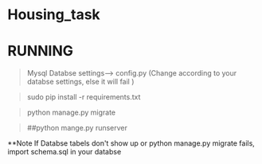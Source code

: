 
Housing_task
============


RUNNING
====================================
>Mysql Databse settings--> config.py (Change according to your databse settings, else it will fail )

>sudo pip install -r requirements.txt

>python manage.py migrate

>##python mange.py runserver

**Note If Databse tabels don't show up or python manage.py migrate fails, import schema.sql in your databse

